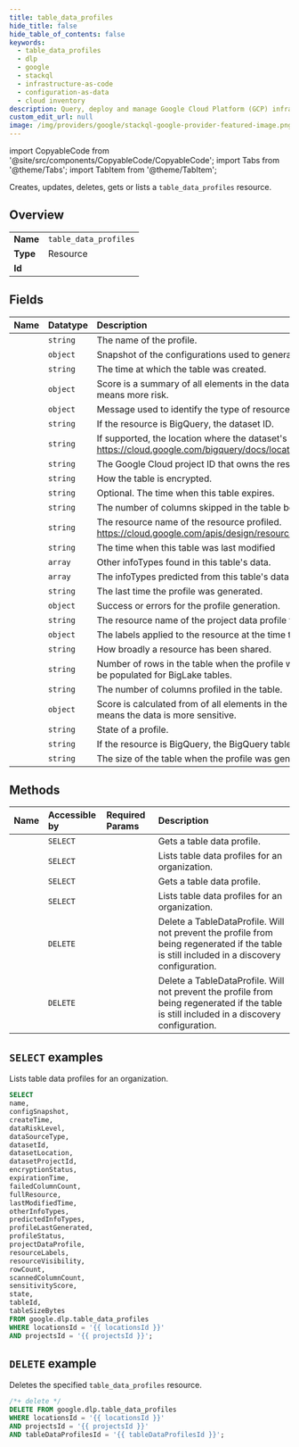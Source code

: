 ```yaml
---
title: table_data_profiles
hide_title: false
hide_table_of_contents: false
keywords:
  - table_data_profiles
  - dlp
  - google
  - stackql
  - infrastructure-as-code
  - configuration-as-data
  - cloud inventory
description: Query, deploy and manage Google Cloud Platform (GCP) infrastructure and resources using SQL
custom_edit_url: null
image: /img/providers/google/stackql-google-provider-featured-image.png
---
```


import CopyableCode from '@site/src/components/CopyableCode/CopyableCode';
import Tabs from '@theme/Tabs';
import TabItem from '@theme/TabItem';

Creates, updates, deletes, gets or lists a <code>table_data_profiles</code> resource.

## Overview
<table><tbody>
<tr><td><b>Name</b></td><td><code>table_data_profiles</code></td></tr>
<tr><td><b>Type</b></td><td>Resource</td></tr>
<tr><td><b>Id</b></td><td><CopyableCode code="google.dlp.table_data_profiles" /></td></tr>
</tbody></table>

## Fields
| Name | Datatype | Description |
|:-----|:---------|:------------|
| <CopyableCode code="name" /> | `string` | The name of the profile. |
| <CopyableCode code="configSnapshot" /> | `object` | Snapshot of the configurations used to generate the profile. |
| <CopyableCode code="createTime" /> | `string` | The time at which the table was created. |
| <CopyableCode code="dataRiskLevel" /> | `object` | Score is a summary of all elements in the data profile. A higher number means more risk. |
| <CopyableCode code="dataSourceType" /> | `object` | Message used to identify the type of resource being profiled. |
| <CopyableCode code="datasetId" /> | `string` | If the resource is BigQuery, the dataset ID. |
| <CopyableCode code="datasetLocation" /> | `string` | If supported, the location where the dataset's data is stored. See https://cloud.google.com/bigquery/docs/locations for supported locations. |
| <CopyableCode code="datasetProjectId" /> | `string` | The Google Cloud project ID that owns the resource. |
| <CopyableCode code="encryptionStatus" /> | `string` | How the table is encrypted. |
| <CopyableCode code="expirationTime" /> | `string` | Optional. The time when this table expires. |
| <CopyableCode code="failedColumnCount" /> | `string` | The number of columns skipped in the table because of an error. |
| <CopyableCode code="fullResource" /> | `string` | The resource name of the resource profiled. https://cloud.google.com/apis/design/resource_names#full_resource_name |
| <CopyableCode code="lastModifiedTime" /> | `string` | The time when this table was last modified |
| <CopyableCode code="otherInfoTypes" /> | `array` | Other infoTypes found in this table's data. |
| <CopyableCode code="predictedInfoTypes" /> | `array` | The infoTypes predicted from this table's data. |
| <CopyableCode code="profileLastGenerated" /> | `string` | The last time the profile was generated. |
| <CopyableCode code="profileStatus" /> | `object` | Success or errors for the profile generation. |
| <CopyableCode code="projectDataProfile" /> | `string` | The resource name of the project data profile for this table. |
| <CopyableCode code="resourceLabels" /> | `object` | The labels applied to the resource at the time the profile was generated. |
| <CopyableCode code="resourceVisibility" /> | `string` | How broadly a resource has been shared. |
| <CopyableCode code="rowCount" /> | `string` | Number of rows in the table when the profile was generated. This will not be populated for BigLake tables. |
| <CopyableCode code="scannedColumnCount" /> | `string` | The number of columns profiled in the table. |
| <CopyableCode code="sensitivityScore" /> | `object` | Score is calculated from of all elements in the data profile. A higher level means the data is more sensitive. |
| <CopyableCode code="state" /> | `string` | State of a profile. |
| <CopyableCode code="tableId" /> | `string` | If the resource is BigQuery, the BigQuery table ID. |
| <CopyableCode code="tableSizeBytes" /> | `string` | The size of the table when the profile was generated. |

## Methods
| Name | Accessible by | Required Params | Description |
|:-----|:--------------|:----------------|:------------|
| <CopyableCode code="organizations_locations_table_data_profiles_get" /> | `SELECT` | <CopyableCode code="locationsId, organizationsId, tableDataProfilesId" /> | Gets a table data profile. |
| <CopyableCode code="organizations_locations_table_data_profiles_list" /> | `SELECT` | <CopyableCode code="locationsId, organizationsId" /> | Lists table data profiles for an organization. |
| <CopyableCode code="projects_locations_table_data_profiles_get" /> | `SELECT` | <CopyableCode code="locationsId, projectsId, tableDataProfilesId" /> | Gets a table data profile. |
| <CopyableCode code="projects_locations_table_data_profiles_list" /> | `SELECT` | <CopyableCode code="locationsId, projectsId" /> | Lists table data profiles for an organization. |
| <CopyableCode code="organizations_locations_table_data_profiles_delete" /> | `DELETE` | <CopyableCode code="locationsId, organizationsId, tableDataProfilesId" /> | Delete a TableDataProfile. Will not prevent the profile from being regenerated if the table is still included in a discovery configuration. |
| <CopyableCode code="projects_locations_table_data_profiles_delete" /> | `DELETE` | <CopyableCode code="locationsId, projectsId, tableDataProfilesId" /> | Delete a TableDataProfile. Will not prevent the profile from being regenerated if the table is still included in a discovery configuration. |

## `SELECT` examples

Lists table data profiles for an organization.

```sql
SELECT
name,
configSnapshot,
createTime,
dataRiskLevel,
dataSourceType,
datasetId,
datasetLocation,
datasetProjectId,
encryptionStatus,
expirationTime,
failedColumnCount,
fullResource,
lastModifiedTime,
otherInfoTypes,
predictedInfoTypes,
profileLastGenerated,
profileStatus,
projectDataProfile,
resourceLabels,
resourceVisibility,
rowCount,
scannedColumnCount,
sensitivityScore,
state,
tableId,
tableSizeBytes
FROM google.dlp.table_data_profiles
WHERE locationsId = '{{ locationsId }}'
AND projectsId = '{{ projectsId }}';
```

## `DELETE` example

Deletes the specified <code>table_data_profiles</code> resource.

```sql
/*+ delete */
DELETE FROM google.dlp.table_data_profiles
WHERE locationsId = '{{ locationsId }}'
AND projectsId = '{{ projectsId }}'
AND tableDataProfilesId = '{{ tableDataProfilesId }}';
```
